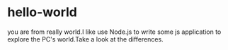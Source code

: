 # hello-world

you are from really world.I like use Node.js to write some js application to explore
the PC's world.Take a look at the differences.
